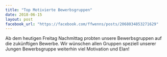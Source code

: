 ```yaml
---
title: "Top Motivierte Bewerbsgruppen"
date: 2018-06-15
layout: post
facebook_url: "https://facebook.com/ffwenns/posts/2068034853271629"
---
```


Ab dem heutigen Freitag Nachmittag probten unsere Bewerbsgruppen auf die zukünftigen Bewerbe. Wir wünschen allen Gruppen speziell unserer Jungen Bewerbsgruppe weiterhin viel Motivation und Elan!